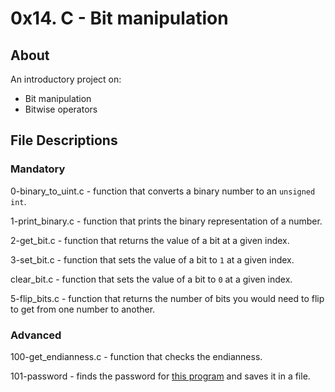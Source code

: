 # 0x14. C - Bit manipulation
## About
An introductory project on:
- Bit manipulation
- Bitwise operators

## File Descriptions
### Mandatory
0-binary_to_uint.c - function that converts a binary number to an `unsigned int`.

1-print_binary.c - function that prints the binary representation of a number.

2-get_bit.c - function that returns the value of a bit at a given index.

3-set_bit.c - function that sets the value of a bit to `1` at a given index.

clear_bit.c - function that sets the value of a bit to `0` at a given index.

5-flip_bits.c - function that returns the number of bits you would need to flip to get from one number to another.

### Advanced
100-get_endianness.c - function that checks the endianness.

101-password - finds the password for [this program](https://github.com/eyoul) and saves it in a file.
